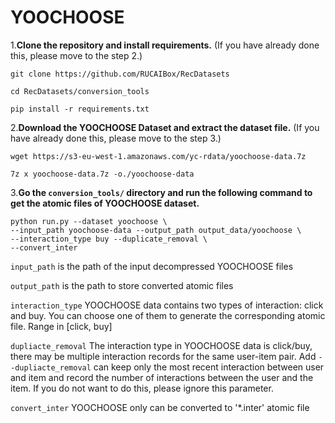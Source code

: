 # YOOCHOOSE

1.**Clone the repository and install requirements.** 
(If you have already done this, please move to the step 2.)

```
git clone https://github.com/RUCAIBox/RecDatasets

cd RecDatasets/conversion_tools

pip install -r requirements.txt
```

2.**Download the YOOCHOOSE Dataset and extract the dataset file.**
(If you have already done this, please move to the step 3.)

```
wget https://s3-eu-west-1.amazonaws.com/yc-rdata/yoochoose-data.7z

7z x yoochoose-data.7z -o./yoochoose-data
```

3.**Go the ``conversion_tools/`` directory 
and run the following command to get the atomic files of YOOCHOOSE dataset.**

```
python run.py --dataset yoochoose \ 
--input_path yoochoose-data --output_path output_data/yoochoose \
--interaction_type buy --duplicate_removal \ 
--convert_inter
```

`input_path` is the path of the input decompressed YOOCHOOSE files

`output_path` is the path to store converted atomic files

`interaction_type` YOOCHOOSE data contains two types of interaction: click and buy.
You can choose one of them to generate the corresponding atomic file. Range in [click, buy]

 `dupliacte_removal` The interaction type in YOOCHOOSE data is click/buy, 
 there may be multiple interaction records for the same user-item pair. Add `--dupliacte_removal` can 
 keep only the most recent interaction between user and item and 
 record the number of interactions between the user and the item. 
 If you do not want to do this, please ignore this parameter.

 `convert_inter` YOOCHOOSE only can be converted to '*.inter' atomic file

